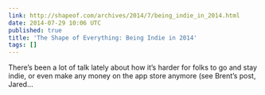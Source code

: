 ```yaml
---
link: http://shapeof.com/archives/2014/7/being_indie_in_2014.html
date: 2014-07-29 10:06 UTC
published: true
title: 'The Shape of Everything: Being Indie in 2014'
tags: []
---
```


There’s been a lot of talk lately about how it’s harder for folks to go and stay indie, or even make any money on the app store anymore (see Brent’s post, Jared…
